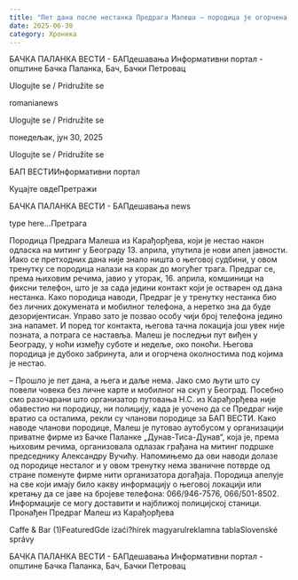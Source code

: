 ```yaml
---
title: "Пет дана после нестанка Предрага Малеша – породица је огорчена, и даље није пронађен"
date: 2025-06-30
category: Хроника
---
```


БАЧКА ПАЛАНКА ВЕСТИ - БАПдешавања Информативни портал - општине Бачка Паланка, Бач, Бачки Петровац

Ulogujte se / Pridružite se

romanianews

Ulogujte se / Pridružite se

понедељак, јун 30, 2025

Ulogujte se / Pridružite se

БАП ВЕСТИИнформативни портал

Куцајте овдеПретражи

БАЧКА ПАЛАНКА ВЕСТИ - БАПдешавања news

type here...Претрага

Породица Предрага Малеша из Карађорђева, који је нестао након одласка на митинг у Београду 13. априла, упутила је нови апел јавности. Иако се претходних дана није знало ништа о његовој судбини, у овом тренутку се породица налази на корак до могућег трага.
Предраг се, према њиховим речима, јавио у уторак, 16. априла, комшиници на фиксни телефон, што је за сада једини контакт који је остварен од дана нестанка. Како породица наводи, Предраг је у тренутку нестанка био без личних докумената и мобилног телефона, а неретко зна да буде дезоријентисан. Управо зато је позвао особу чији број телефона једино зна напамет. И поред тог контакта, његова тачна локација још увек није позната, а потрага се наставља.
Малеш је последњи пут виђен у Београду, у ноћи између суботе и недеље, око поноћи. Његова породица је дубоко забринута, али и огорчена околностима под којима је нестао.


– Прошло је пет дана, а њега и даље нема. Јако смо љути што су повели човека без личне карте и мобилног на скуп у Београд. Посебно смо разочарани што организатор путовања Н.С. из Карађорђева није обавестио ни породицу, ни полицију, када је уочено да се Предраг није вратио са осталима, рекли су чланови породице за БАП ВЕСТИ.
Како наводе чланови породице, Малеш је путовао аутобусом у организацији приватне фирме из Бачке Паланке „Дунав-Тиса-Дунав“, која је, према њиховим речима, организовала одлазак грађана на митинг подршке председнику Александру Вучићу.
Напомињемо да ови наводи долазе од породице несталог и у овом тренутку нема званичне потврде од стране поменуте фирме нити организатора догађаја.
Породица апелује на све који имају било какву информацију о његовој локацији или кретању да се јаве на бројеве телефона: 066/946-7576, 066/501-8502. Информације се могу доставити и најближој полицијској станици.
Пронађен Предраг Малеш из Карађорђева

Caffe & Bar (1)FeaturedGde izaći?hírek magyarulreklamna tablaSlovenské správy

БАЧКА ПАЛАНКА ВЕСТИ - БАПдешавања Информативни портал - општине Бачка Паланка, Бач, Бачки Петровац
